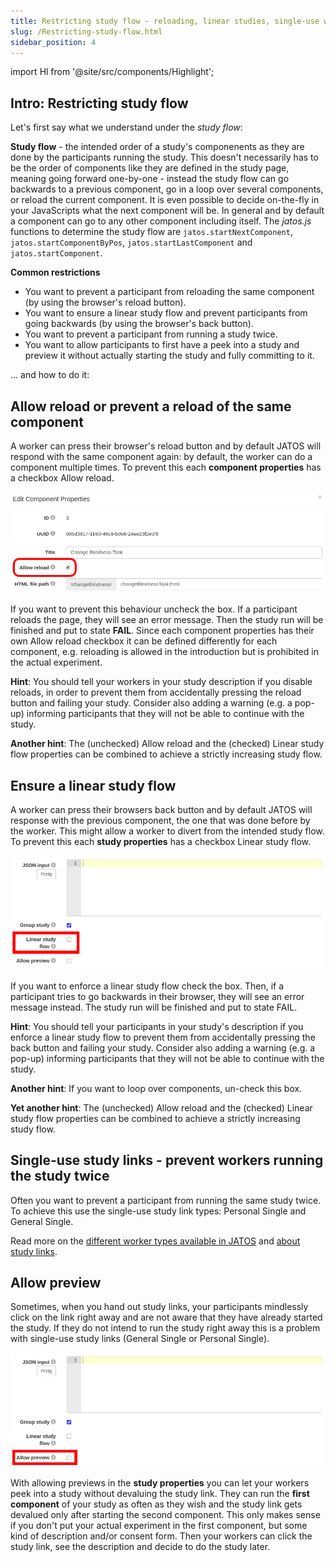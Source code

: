 ```yaml
---
title: Restricting study flow - reloading, linear studies, single-use workers and previews
slug: /Restricting-study-flow.html
sidebar_position: 4
---
```

import Hl from '@site/src/components/Highlight';

## Intro: Restricting study flow

Let's first say what we understand under the _study flow_:

**Study flow** - the intended order of a study's componenents as they are done by the participants running the study. This doesn't necessarily has to be the order of components like they are defined in the study page, meaning going forward one-by-one - instead the study flow can go backwards to a previous component, go in a loop over several components, or reload the current component. It is even possible to decide on-the-fly in your JavaScripts what the next component will be. In general and by default a component can go to any other component including itself. The _jatos.js_ functions to determine the study flow are `jatos.startNextComponent`, `jatos.startComponentByPos`, `jatos.startLastComponent` and `jatos.startComponent`.

**Common restrictions**
- You want to prevent a participant from reloading the same component (by using the browser's reload button).
- You want to ensure a linear study flow and prevent participants from going backwards (by using the browser's back button).
- You want to prevent a participant from running a study twice.
- You want to allow participants to first have a peek into a study and preview it without actually starting the study and fully committing to it.

... and how to do it:


## Allow reload or prevent a reload of the same component

A worker can press their browser's reload button and by default JATOS will respond with the same component again: by default, the worker can do a component multiple times. To prevent this each **component properties** has a checkbox <Hl>Allow reload</Hl>.

![GUI Screenshot](/img/component-properties-reload.png)

If you want to prevent this behaviour uncheck the box. If a participant reloads the page, they will see an error message. Then the study run will be finished and put to state **FAIL**. Since each component properties has their own <Hl>Allow reload</Hl> checkbox it can be defined differently for each component, e.g. reloading is allowed in the introduction but is prohibited in the actual experiment.

**Hint**: You should tell your workers in your study description if you disable reloads, in order to prevent them from accidentally pressing the reload button and failing your study. Consider also adding a warning (e.g. a pop-up) informing participants that they will not be able to continue with the study.  

**Another hint**: The (unchecked) <Hl>Allow reload</Hl> and the (checked) <Hl>Linear study flow</Hl>  properties can be combined to achieve a strictly increasing study flow.


## Ensure a linear study flow

A worker can press their browsers back button and by default JATOS will response with the previous component, the one that was done before by the worker. This might allow a worker to divert from the intended study flow. To prevent this each **study properties** has a checkbox <Hl>Linear study flow</Hl>.

![Study Properties Screenshot](/img/study-properties-linear-flow_371.png)

If you want to enforce a linear study flow check the box. Then, if a participant tries to go backwards in their browser, they will see an error message instead. The study run will be finished and put to state FAIL.

**Hint**: You should tell your participants in your study's description if you enforce a linear study flow to prevent them from accidentally pressing the back button and failing your study. Consider also adding a warning (e.g. a pop-up) informing participants that they will not be able to continue with the study.  

**Another hint**: If you want to loop over components, un-check this box. 

**Yet another hint**: The (unchecked) <Hl>Allow reload</Hl> and the (checked) <Hl>Linear study flow</Hl> properties can be combined to achieve a strictly increasing study flow.


## Single-use study links - prevent workers running the study twice

Often you want to prevent a participant from running the same study twice. To achieve this use the <Hl>single-use</Hl> study link types: <Hl>Personal Single</Hl> and <Hl>General Single</Hl>.

Read more on the [different worker types available in JATOS](Worker-Types.html) and [about study links](Run-your-Study-with-Study-Links.html).


## Allow preview

Sometimes, when you hand out study links, your participants mindlessly click on the link right away and are not aware that they have already started the study. If they do not intend to run the study right away this is a problem with <Hl>single-use</Hl> study links (<Hl>General Single</Hl> or <Hl>Personal Single</Hl>).

![GUI Screenshot](/img/study-properties-allow-preview-371.png)

With allowing previews in the **study properties** you can let your workers peek into a study without devaluing the study link. They can run the **first component** of your study as often as they wish and the study link gets devalued only after starting the second component. This only makes sense if you don't put your actual experiment in the first component, but some kind of description and/or consent form. Then your workers can click the study link, see the description and decide to do the study later.
